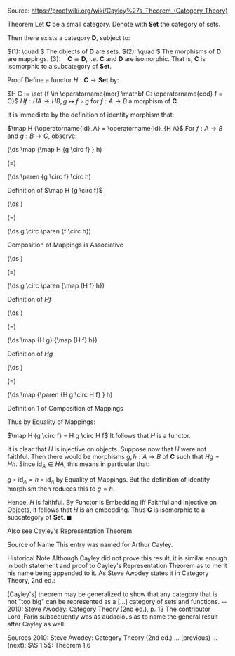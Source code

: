 # 

Source: https://proofwiki.org/wiki/Cayley%27s_Theorem_(Category_Theory)



Theorem
Let $\mathbf C$ be a small category.
Denote with $\mathbf{Set}$ the category of sets.

Then there exists a category $\mathbf D$, subject to:

$(1): \quad $ The objects of $\mathbf D$ are sets.
$(2): \quad $ The morphisms of $\mathbf D$ are mappings.
$(3): \quad \mathbf C \cong \mathbf D$, i.e. $\mathbf C$ and $\mathbf D$ are isomorphic.
That is, $\mathbf C$ is isomorphic to a subcategory of $\mathbf{Set}$.


Proof
Define a functor $H: \mathbf C \to \mathbf{Set}$ by:

$H C := \set {f \in \operatorname{mor} \mathbf C: \operatorname{cod} f = C}$
$H f: H A \to H B, g \mapsto f \circ g$
for $f: A \to B$ a morphism of $\mathbf C$.

It is immediate by the definition of identity morphism that:

$\map H {\operatorname{id}_A} = \operatorname{id}_{H A}$
For $f: A \to B$ and $g: B \to C$, observe:














\(\ds \map {\map H {g \circ f} } h\)

\(=\)







\(\ds \paren {g \circ f} \circ h\)





Definition of $\map H {g \circ f}$














\(\ds \)

\(=\)







\(\ds g \circ \paren {f \circ h}\)





Composition of Mappings is Associative














\(\ds \)

\(=\)







\(\ds g \circ \paren {\map {H f} h}\)





Definition of $H f$














\(\ds \)

\(=\)







\(\ds \map {H g} {\map {H f} h}\)





Definition of $H g$














\(\ds \)

\(=\)







\(\ds \map {\paren {H g \circ H f} } h\)





Definition 1 of Composition of Mappings



Thus by Equality of Mappings:

$\map H {g \circ f} = H g \circ H f$
It follows that $H$ is a functor.

It is clear that $H$ is injective on objects.
Suppose now that $H$ were not faithful.
Then there would be morphisms $g, h: A \to B$ of $\mathbf C$ such that $H g = H h$.
Since $\operatorname{id}_A \in H A$, this means in particular that:

$g \circ \operatorname{id}_A = h \circ \operatorname{id}_A$
by Equality of Mappings.
But the definition of identity morphism then reduces this to $g = h$.

Hence, $H$ is faithful.
By Functor is Embedding iff Faithful and Injective on Objects, it follows that $H$ is an embedding.
Thus $\mathbf C$ is isomorphic to a subcategory of $\mathbf{Set}$.
$\blacksquare$


Also see
Cayley's Representation Theorem


Source of Name
This entry was named for Arthur Cayley.


Historical Note
Although Cayley did not prove this result, it is similar enough in both statement and proof to Cayley's Representation Theorem as to merit his name being appended to it.
As Steve Awodey states it in Category Theory, 2nd ed.:

[Cayley's] theorem may be generalized to show that any category that is not "too big" can be represented as a [...] category of sets and functions.
-- 2010: Steve Awodey: Category Theory (2nd ed.), p. 13
The contributor Lord_Farin subsequently was as audacious as to name the general result after Cayley as well.


Sources
2010: Steve Awodey: Category Theory (2nd ed.) ... (previous) ... (next): $\S 1.5$: Theorem $1.6$




